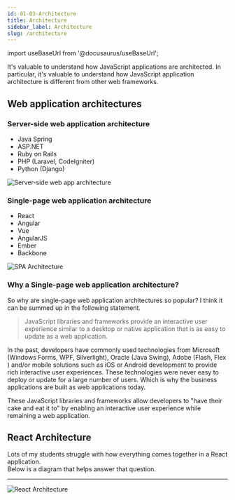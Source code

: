 ```yaml
---
id: 01-03-Architecture
title: Architecture
sidebar_label: Architecture
slug: /architecture
---
```


import useBaseUrl from '@docusaurus/useBaseUrl';

It's valuable to understand how JavaScript applications are architected.
In particular, it's valuable to understand how JavaScript application architecture is different from other web frameworks.

## Web application architectures

### Server-side web application architecture

- Java Spring
- ASP.NET
- Ruby on Rails
- PHP (Laravel, CodeIgniter)
- Python (Django)

![Server-side web app architecture](https://user-images.githubusercontent.com/1474579/65373190-30715300-dc48-11e9-8343-84fa96372e1b.png)

### Single-page web application architecture

- React
- Angular
- Vue
- AngularJS
- Ember
- Backbone

![SPA Architecture](https://user-images.githubusercontent.com/1474579/101680131-3f4f4b80-3a2e-11eb-9e03-78e325ebdea4.png)

### Why a Single-page web application architecture?

So why are single-page web application architectures so popular? I think it can be summed up in the following statement.

> JavaScript libraries and frameworks provide an interactive user experience similar to a desktop or native application that is as easy to update as a web application.

In the past, developers have commonly used technologies from Microsoft (Windows Forms, WPF, Silverlight), Oracle (Java Swing), Adobe (Flash, Flex ) and/or mobile solutions such as iOS or Android development to provide rich interactive user experiences. These technologies were never easy to deploy or update for a large number of users. Which is why the business applications are built as web applications today.

These JavaScript libraries and frameworks allow developers to "have their cake and eat it to" by enabling an interactive user experience while remaining a web application.

## React Architecture

Lots of my students struggle with how everything comes together in a React application.  
Below is a diagram that helps answer that question.

---

![React Architecture](https://user-images.githubusercontent.com/1474579/65395139-5daf2580-dd5c-11e9-88bd-489848766507.png)

<!-- ---

<div id="video-container">
  <p>
    <a  href="https://courses.funnyant.com/courses/1063133/lectures/28654517?wvideo=p5t79a23ry">
        <img  src="https://cdn.filestackcontent.com/hInQBheNT429AJ5Ck9lk" width={800} height={450} style={{width: 800, height: 450}} />
        <img id="playVideo" height="30px" width="50px" src={useBaseUrl('img/play-arrow.svg')}/>
    </a>
  </p>
</div> -->
